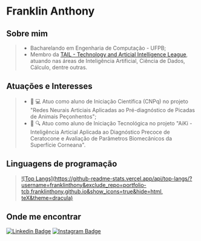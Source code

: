 
# Franklin Anthony

## Sobre mim

> * Bacharelando em Engenharia de Computação - UFPB;
> * Membro da [TAIL - Technology and Articial Intelligence League](https://www.linkedin.com/company/tailufpb/), atuando nas áreas de Inteligência Artificial, Ciência de Dados, Cálculo, dentre outras.

## Atuações e Interesses

> - :snake: :computer: Atuo como aluno de Iniciação Científica (CNPq) no projeto "Redes Neurais Articiais Aplicadas ao Pré-diagnóstico de Picadas de Animais Peçonhentos";
> - :eyes: :mag: Atuo como aluno de Iniciação Tecnológica no projeto "AiKi - Inteligência Articial Aplicada ao Diagnóstico Precoce de Ceratocone e Avaliação de Parâmetros Biomecânicos da Superfície Corneana".

## Linguagens de programação

> [![Top Langs](https://github-readme-stats.vercel.app/api/top-langs/?username=franklinthony&exclude_repo=portfolio-tcb,franklinthony.github.io&show_icons=true&hide=html, teX&theme=dracula)](https://github.com/anuraghazra/github-readme-stats)

## Onde me encontrar

[![Linkedin Badge](https://img.shields.io/badge/LinkedIn-0077B5?style=for-the-badge&logo=linkedin&logoColor=white)](https://www.linkedin.com/in/franklinthony)
[![Instagram Badge](https://img.shields.io/badge/Instagram-E4405F?style=for-the-badge&logo=instagram&logoColor=white)](https://www.instagram.com/franklinthony)
